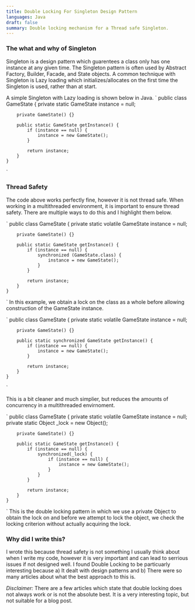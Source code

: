 ```yaml
---
title: Double Locking For Singleton Design Pattern
languages: Java
draft: false
summary: Double locking mechanism for a Thread safe Singleton.
---
```


### The what and why of Singleton
Singleton is a design pattern which guarentees a class only has one instance at any given time. The Singleton pattern is often used by Abstract Factory, Builder, Facade, and State objects. A common technique with Singleton is Lazy loading which initializes/allocates on the first time the Singleton is used, rather than at start. 

A simple Singleton with Lazy loading is shown below in Java.
 `
    public class GameState {
        private static GameState instance = null;

        private GameState() {}

        public static GameState getInstance() {
            if (instance == null) {
                instance = new GameState();
            }

            return instance;
        }
    }
` 

### Thread Safety
The code above works perfectly fine, however it is not thread safe. When working in a multithreaded environment, it is important to ensure thread safety. There are multiple ways to do this and I highlight them below.

 `
    public class GameState {
        private static volatile GameState instance = null;

        private GameState() {}

        public static GameState getInstance() {
            if (instance == null) {
                synchronized (GameState.class) {
                    instance = new GameState();  
                }
            }

            return instance;
        }
    }
` 
In this example, we obtain a lock on the class as a whole before allowing construction of the GameState instance. 

 `
    public class GameState {
        private static volatile GameState instance = null;

        private GameState() {}

        public static synchronized GameState getInstance() {
            if (instance == null) {
                instance = new GameState();
            }

            return instance;
        }
    }
` 

This is a bit cleaner and much simplier, but reduces the amounts of concurrency in a multithreaded envirnoment.


 `
    public class GameState {
        private static volatile GameState instance = null;
        private static Object _lock = new Object();

        private GameState() {}

        public static GameState getInstance() {
            if (instance == null) {
                synchronized(_lock) {
                    if (instance == null) {
                        instance = new GameState();
                    }
                }
            }

            return instance;
        }
    }
` 
This is the double locking pattern in which we use a private Object to obtain the lock on and before we attempt to lock the object, we check the locking criterion without actually acquiring the lock. 


### Why did I write this?

I wrote this because thread safety is not something I usually think about when I write my code, however it is very important and can lead to serrious issues if not designed well. I found Double Locking to be particuarly interesting because a) It dealt with design patterns and b) There were so many articles about what the best approach to this is.

*Disclaimer:* There are a few articles which state that double locking does not always work or is not the absolute best. It is a very interesting topic, but not suitable for a blog post.